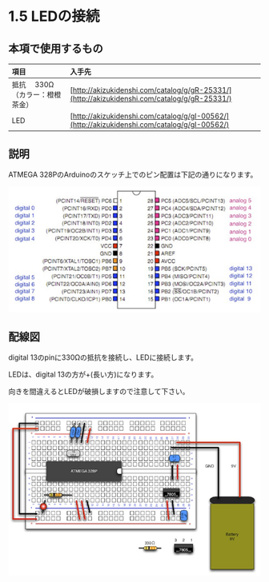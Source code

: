 # 1.5 LEDの接続

## 本項で使用するもの

|項目|入手先|
|:--|:--|
|抵抗　 330Ω　（カラー：橙橙茶金）|[http://akizukidenshi.com/catalog/g/gR-25331/](http://akizukidenshi.com/catalog/g/gR-25331/)|
|LED|[http://akizukidenshi.com/catalog/g/gI-00562/](http://akizukidenshi.com/catalog/g/gI-00562/)|

## 説明
ATMEGA 328PのArduinoのスケッチ上でのピン配置は下記の通りになります。

![](circuit1-09.jpg)

## 配線図
digital 13のpinに330Ωの抵抗を接続し、LEDに接続します。

LEDは、digital 13の方が+(長い方)になります。

向きを間違えるとLEDが破損しますので注意して下さい。

![](circuit1-10.jpg)
